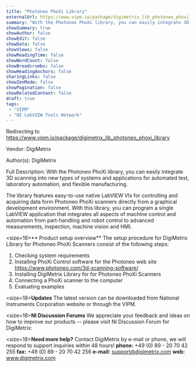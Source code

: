 ```yaml
---
title: "Photoneo PhoXi Library"
externalUrl: https://www.vipm.io/package/digimetrix_lib_photoneo_phoxi_library
summary: "With the Photoneo PhoXi library, you can easily integrate 3D scanning into new types of systems and applications for automated test, laboratory automation, and flexible manufacturing."
showSummary: true
showAuthor: false
showEdit: false
showData: false
showViews: false
showReadingTime: false
showWordCount: false
showBreadcrumbs: false
showHeadingAnchors: false
sharingLinks: false
showZenMode: false
showPagination: false
showRelatedContent: false
draft: true
tags:
 - "VIPM"
 - "NI LabVIEW Tools Network"
---
```


Redirecting to https://www.vipm.io/package/digimetrix_lib_photoneo_phoxi_library

Vendor: DigiMetrix

Author(s): DigiMetrix
 
Full Description:
With the Photoneo PhoXi library, you can easily integrate 3D scanning into new types of systems and applications for automated test, laboratory automation, and flexible manufacturing. 

The library features easy-to-use native LabVIEW VIs for controlling and acquiring data form Photoneo PhoXi scanners directly from a graphical development environment. With this library, you can program a single LabVIEW application that integrates all aspects of machine control and automation from part-handling and robot control to advanced measurements, inspection, machine vision and HMI. 

<size=18>** Product setup overview**</size>
The setup procedure for DigiMetrix Library for Photoneo PhoXi Scanners consist of the following steps:
1. Checking system requirements 
2. Installing PhoXi Control software for the Photoneo web site
    https://www.photoneo.com/3d-scanning-software/
3. Installing DigiMetrix Library for for Photoneo PhoXi Scanners 
4. Connecting a PhoXi scanner to the computer
5. Evaluating examples

<size=18>**Updates**</size>
The latest version can be downloaded from National Instruments Corporation website or through the VIPM.

<size=18>**NI Discussion Forums**</size>
We appreciate your feedback and ideas on how to improve our products -- please visit NI Discussion Forum for DigiMetrix:

<size=18>**Need more help?**</size>
Contact DigiMetrix by e-mail or phone, we will respond to support inquiries within 48 hours!
**phone:**  +49 (0) 89 - 20 70 42 255
**fax:**      +49 (0) 89 - 20 70 42 256
**e-mail:**  support@digimetrix.com
**web:**     www.digimetrix.com